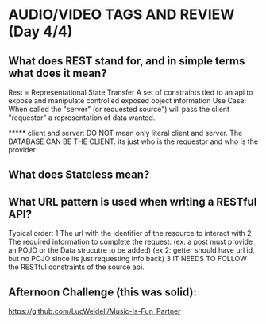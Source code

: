 # AUDIO/VIDEO TAGS AND REVIEW (Day 4/4)

## What does REST stand for, and in simple terms what does it mean?
Rest = Representational State Transfer
A set of constraints tied to an api to expose and manipulate controlled exposed object information
Use Case: When called the "server" (or requested source") will pass the client "requestor" a representation of data wanted.
<!-- NOTE IMPORTANT -->
***** client and server: DO NOT mean only literal client and server. The DATABASE CAN BE THE CLIENT.
its just who is the requestor and who is the provider
<!-- SECTION IMPORTANT -->

## What does Stateless mean?

## What URL pattern is used when writing a RESTful API?
Typical order:
  1 The url with the identifier of the resource to interact with
  2 The required information to complete the request:
      (ex: a post must provide an POJO or the Data strucutre to be added)
      (ex 2: getter should have url id, but no POJO since its just requesting info back)
  3 IT NEEDS TO FOLLOW the RESTful constraints of the source api.

## Afternoon Challenge (this was solid):
https://github.com/LucWeidell/Music-Is-Fun_Partner